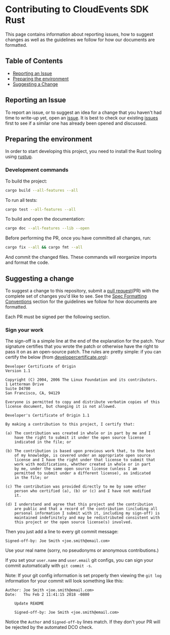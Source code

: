# Contributing to CloudEvents SDK Rust

This page contains information about reporting issues, how to suggest changes as
well as the guidelines we follow for how our documents are formatted.

## Table of Contents

- [Reporting an Issue](#reporting-an-issue)
- [Preparing the environment](#preparing-the-environment)
- [Suggesting a Change](#suggesting-a-change)

## Reporting an Issue

To report an issue, or to suggest an idea for a change that you haven't had time
to write-up yet, open an [issue](https://github.com/cloudevents/sdk-rust/issues). It
is best to check our existing
[issues](https://github.com/cloudevents/sdk-rust/issues) first to see if a similar
one has already been opened and discussed.

## Preparing the environment

In order to start developing this project, 
you need to install the Rust tooling using [rustup](https://rustup.rs/).

### Development commands

To build the project:

```sh
cargo build --all-features --all
```

To run all tests:

```sh
cargo test --all-features --all
```

To build and open the documentation:

```sh
cargo doc --all-features --lib --open
```

Before performing the PR, once you have committed all changes, run:

```sh
cargo fix --all && cargo fmt --all
```

And commit the changed files. These commands will reorganize imports and format the code.

## Suggesting a change

To suggest a change to this repository, submit a
[pull request](https://github.com/cloudevents/spec/pulls)(PR) with the complete
set of changes you'd like to see. See the
[Spec Formatting Conventions](#spec-formatting-conventions) section for the
guidelines we follow for how documents are formatted.

Each PR must be signed per the following section.

### Sign your work

The sign-off is a simple line at the end of the explanation for the patch. Your
signature certifies that you wrote the patch or otherwise have the right to pass
it on as an open-source patch. The rules are pretty simple: if you can certify
the below (from [developercertificate.org](http://developercertificate.org/)):

```
Developer Certificate of Origin
Version 1.1

Copyright (C) 2004, 2006 The Linux Foundation and its contributors.
1 Letterman Drive
Suite D4700
San Francisco, CA, 94129

Everyone is permitted to copy and distribute verbatim copies of this
license document, but changing it is not allowed.

Developer's Certificate of Origin 1.1

By making a contribution to this project, I certify that:

(a) The contribution was created in whole or in part by me and I
    have the right to submit it under the open source license
    indicated in the file; or

(b) The contribution is based upon previous work that, to the best
    of my knowledge, is covered under an appropriate open source
    license and I have the right under that license to submit that
    work with modifications, whether created in whole or in part
    by me, under the same open source license (unless I am
    permitted to submit under a different license), as indicated
    in the file; or

(c) The contribution was provided directly to me by some other
    person who certified (a), (b) or (c) and I have not modified
    it.

(d) I understand and agree that this project and the contribution
    are public and that a record of the contribution (including all
    personal information I submit with it, including my sign-off) is
    maintained indefinitely and may be redistributed consistent with
    this project or the open source license(s) involved.
```

Then you just add a line to every git commit message:

    Signed-off-by: Joe Smith <joe.smith@email.com>

Use your real name (sorry, no pseudonyms or anonymous contributions.)

If you set your `user.name` and `user.email` git configs, you can sign your
commit automatically with `git commit -s`.

Note: If your git config information is set properly then viewing the `git log`
information for your commit will look something like this:

```
Author: Joe Smith <joe.smith@email.com>
Date:   Thu Feb 2 11:41:15 2018 -0800

    Update README

    Signed-off-by: Joe Smith <joe.smith@email.com>
```

Notice the `Author` and `Signed-off-by` lines match. If they don't your PR will
be rejected by the automated DCO check.
